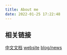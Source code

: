 ```yaml
---
title: About me
date: 2022-01-25 17:22:48
---
```


## 相关链接

[中文文档](https://pony86-ai.readthedocs.io/)
[website](https://pony86.github.io/ai)
[blog/news](https://pony86.github.io)